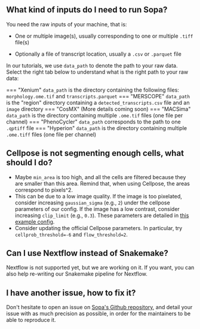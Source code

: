 ## What kind of inputs do I need to run Sopa?

You need the raw inputs of your machine, that is:

- One or multiple image(s), usually corresponding to one or multiple `.tiff` file(s)

- Optionally a file of transcript location, usually a `.csv` or `.parquet` file

In our tutorials, we use `data_path` to denote the path to your raw data. Select the right tab below to understand what is the right path to your raw data:

=== "Xenium"
    `data_path` is the directory containing the following files: `morphology.ome.tif` and `transcripts.parquet`
=== "MERSCOPE"
    `data_path` is the "region" directory containing a `detected_transcripts.csv` file and an `image` directory
=== "CosMX"
    (More details coming soon)
=== "MACSima"
    `data_path` is the directory containing multiple `.ome.tif` files (one file per channel)
=== "PhenoCycler"
    `data_path` corresponds to the path to one `.qptiff` file
=== "Hyperion"
    `data_path` is the directory containing multiple `.ome.tiff` files (one file per channel)

## Cellpose is not segmenting enough cells, what should I do?

- Maybe `min_area` is too high, and all the cells are filtered because they are smaller than this area. Remind that, when using Cellpose, the areas correspond to pixels^2.
- This can be due to a low image quality. If the image is too pixelated, consider increasing `gaussian_sigma` (e.g., `2`) under the cellpose parameters of our config. If the image has a low contrast, consider increasing `clip_limit` (e.g., `0.3`). These parameters are detailed in [this example config](https://github.com/gustaveroussy/sopa/blob/master/workflow/config/example_commented.yaml).
- Consider updating the official Cellpose parameters. In particular, try `cellprob_threshold=-6` and `flow_threshold=2`.

## Can I use Nextflow instead of Snakemake?

Nextflow is not supported yet, but we are working on it. If you want, you can also help re-writing our Snakemake pipeline for Nextflow.

## I have another issue, how to fix it?

Don't hesitate to open an issue on [Sopa's Github repository](https://github.com/gustaveroussy/sopa/issues), and detail your issue with as much precision as possible, in order for the maintainers to be able to reproduce it.